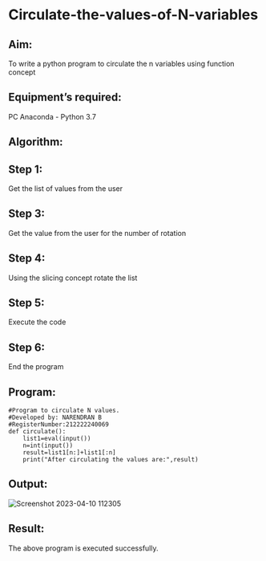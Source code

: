 # Circulate-the-values-of-N-variables
## Aim:
To write a python program to circulate the n variables using function concept
## Equipment’s required:
PC
Anaconda - Python 3.7
## Algorithm: 
## Step 1:
Get the list of values from the user

## Step 3:
Get the value from the user for the number of rotation
 
## Step 4:
Using the slicing concept rotate the list

## Step 5:
Execute the code

## Step 6:
End the program
## Program:
```
#Program to circulate N values.
#Developed by: NARENDRAN B  
#RegisterNumber:212222240069
def circulate():
    list1=eval(input())
    n=int(input())
    result=list1[n:]+list1[:n]
    print("After circulating the values are:",result)
```


## Output:
![Screenshot 2023-04-10 112305](https://user-images.githubusercontent.com/118706984/230835945-352e1ff9-d5cf-4080-b784-3f18b026d61e.png)



## Result:
The above program is executed successfully.
